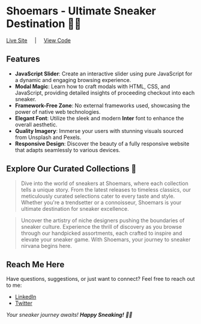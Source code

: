 # Shoemars - Ultimate Sneaker Destination 👟✨

[Live Site](https://ih-rakib.github.io/Shoemars/) &nbsp;&nbsp;&nbsp; | &nbsp;&nbsp;&nbsp; [View Code](https://github.com/ih-rakib/Shoemars)

## Features

- **JavaScript Slider**: Create an interactive slider using pure JavaScript for a dynamic and engaging browsing experience.
- **Modal Magic**: Learn how to craft modals with HTML, CSS, and JavaScript, providing detailed insights of proceeding checkout into each sneaker.
- **Framework-Free Zone**: No external frameworks used, showcasing the power of native web technologies.
- **Elegant Font**: Utilize the sleek and modern **Inter** font to enhance the overall aesthetic.
- **Quality Imagery**: Immerse your users with stunning visuals sourced from Unsplash and Pexels.
- **Responsive Design**: Discover the beauty of a fully responsive website that adapts seamlessly to various devices.

## Explore Our Curated Collections 🌟

> Dive into the world of sneakers at Shoemars, where each collection tells a unique story. From the latest releases to timeless classics, our meticulously curated selections cater to every taste and style. Whether you're a trendsetter or a connoisseur, Shoemars is your ultimate destination for sneaker excellence.

> Uncover the artistry of niche designers pushing the boundaries of sneaker culture. Experience the thrill of discovery as you browse through our handpicked assortments, each crafted to inspire and elevate your sneaker game. With Shoemars, your journey to sneaker nirvana begins here.

## Reach Me Here

Have questions, suggestions, or just want to connect? Feel free to reach out to me:

- [LinkedIn]([https://www.linkedin.com/in/your-linkedin-profile](https://www.linkedin.com/in/ikramul-hasan-rakib))
- [Twitter]([https://twitter.com/your-twitter-handle](https://mobile.twitter.com/hasanrakib07))

*Your sneaker journey awaits! **Happy Sneaking!** 👟✨*
